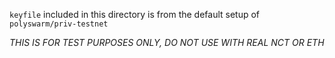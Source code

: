 `keyfile` included in this directory is from the default setup of `polyswarm/priv-testnet`

*THIS IS FOR TEST PURPOSES ONLY, DO NOT USE WITH REAL NCT OR ETH*
